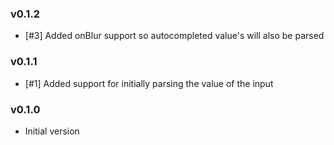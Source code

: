 ### v0.1.2

- [#3] Added onBlur support so autocompleted value's will also be parsed

### v0.1.1

- [#1] Added support for initially parsing the value of the input

### v0.1.0

- Initial version
